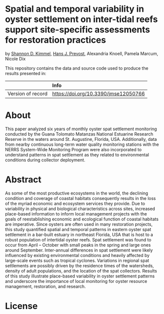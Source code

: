 # Spatial and temporal variability in oyster settlement on inter-tidal reefs support site-specific assessments for restoration practices

by [Shannon D. Kimmel](https://github.com/skdunnigan), [Hans J. Prevost](https://github.com/hprev30), Alexandria Knoell, Pamela Marcum, Nicole Dix

This repository contains the data and source code used to produce the results presented in:

|                   | Info                                   |
|------------------:|:---------------------------------------|
| Version of record | <https://doi.org/10.3390/jmse12050766> |

# About

This paper analyzed six years of monthly oyster spat settlement monitoring conducted by the Guana Tolomato Matanzas National Estuarine Research Reserve in the waters around St. Augustine, Florida, USA. Additionally, data from nearby continuous long-term water quality monitoring stations with the NERRS System-Wide Monitoring Program were also incorporated to understand patterns in spat settlement as they related to environmental conditions during collector deployment.

# Abstract

As some of the most productive ecosystems in the world, the declining condition and coverage of coastal habitats consequently results in the loss of the myriad economic and ecosystem services they provide. Due to variability in physical and biological characteristics across sites, increased place-based information to inform local management projects with the goals of reestablishing economic and ecological function of coastal habitats are imperative. Since oysters are often used in many restoration projects, this study quantified spatial and temporal patterns in eastern oyster spat settlement in a bar-built estuary in northeast Florida, USA that is host to a robust population of intertidal oyster reefs. Spat settlement was found to occur from April – October with small peaks in the spring and large ones around September. Inter-annual differences in spat settlement were likely influenced by existing environmental conditions and heavily affected by large-scale events such as tropical cyclones. Variations in regional spat settlements are possibly driven by the residence times of the watersheds, density of adult populations, and the location of the spat collectors. Results of this study illustrate place-based variability in oyster settlement patterns and underscore the importance of local monitoring for oyster resource management, restoration, and research.

# License
